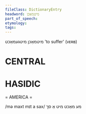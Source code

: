 ```yaml
---
fileClass: DictionaryEntry
headword: מיטמאַכן
part_of_speech: 
etymology: 
tags: 
---
```

מיטמאַכן
מיטגעמאַכט
'to suffer' (ᴠᴇʀʙ)

CENTRAL
========

HASIDIC
=======
= AMERICA = 

/mə maxt mɪt a sax/ מע מאַכט מיט אַ סך